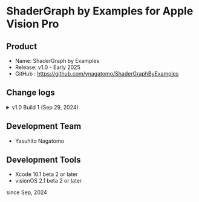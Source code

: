 # ShaderGraph by Examples for Apple Vision Pro

## Product

- Name: ShaderGraph by Examples
- Release: v1.0 - Early 2025
- GitHub : https://github.com/ynagatomo/ShaderGraphByExamples

## Change logs

<details>
<summary>v1.0 Build 1 (Sep 29, 2024)</summary>

1. Init.

</details>

## Development Team

- Yasuhito Nagatomo

## Development Tools

- Xcode 16.1 beta 2 or later
- visionOS 2.1 beta 2 or later

since Sep, 2024
